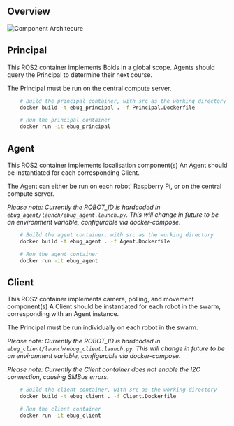 ## Overview
![Component Architecure]("component_architecture.png")

## Principal
This ROS2 container implements Boids in a global scope. 
Agents should query the Principal to determine their next course.

The Principal must be run on the central compute server.

```sh
    # Build the principal container, with src as the working directory
    docker build -t ebug_principal . -f Principal.Dockerfile

    # Run the principal container
    docker run -it ebug_principal
```

## Agent
This ROS2 container implements localisation component(s)
An Agent should be instantiated for each corresponding Client.

The Agent can either be run on each robot' Raspberry Pi, or on the central compute server.

*Please note: Currently the ROBOT_ID is hardcoded in `ebug_agent/launch/ebug_agent.launch.py`.*
*This will change in future to be an environment variable, configurable via docker-compose.*

```sh
    # Build the agent container, with src as the working directory
    docker build -t ebug_agent . -f Agent.Dockerfile

    # Run the agent container
    docker run -it ebug_agent
```

## Client
This ROS2 container implements camera, polling, and movement component(s)
A Client should be instantiated for each robot in the swarm, corresponding with an Agent instance.

The Principal must be run individually on each robot in the swarm.

*Please note: Currently the ROBOT_ID is hardcoded in `ebug_client/launch/ebug_client.launch.py`.*
*This will change in future to be an environment variable, configurable via docker-compose.*

*Please note: Currently the Client container does not enable the I2C connection, causing SMBus errors.*

```sh
    # Build the client container, with src as the working directory
    docker build -t ebug_client . -f Client.Dockerfile

    # Run the client container
    docker run -it ebug_client
```


